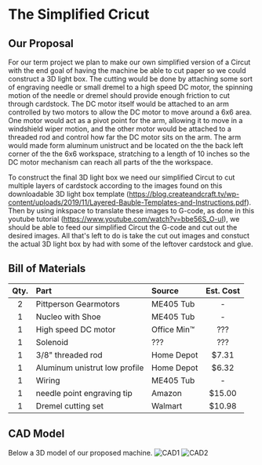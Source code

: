 # The Simplified Cricut

## Our Proposal
For our term project we plan to make our own simplified version of a Circut with the end goal of having the machine be able to
cut paper so we could construct a 3D light box. The cutting would be done by attaching some sort of engraving needle or small dremel
to a high speed DC motor, the spinning motion of the needle or dremel should provide enough friction to cut through cardstock. The 
DC motor itself would be attached to an arm controlled by two motors to allow the DC motor to move around a 6x6 area. One motor would 
act as a pivot point for the arm, allowing it to move in a windshield wiper motion, and the other motor would be attached to a threaded
rod and control how far the DC motor sits on the arm. The arm would made form aluminum unistruct and be located on the the back left 
corner of the the 6x6 workspace, stratching to a length of 10 inches so the DC motor mechanism can reach all parts of the the workspace.

To construct the final 3D light box we need our simplified Circut to cut multiple layers of cardstock according to the images found on this 
downloadable 3D light box template (https://blog.createandcraft.tv/wp-content/uploads/2019/11/Layered-Bauble-Templates-and-Instructions.pdf).
Then by using inkspace to translate these images to G-code, as done in this youtube tutorial (https://www.youtube.com/watch?v=bbe56S_O-uI), 
we should be able to feed our simplified Circut the G-code and cut out the desired images. All that's left to do is take the cut out images 
and constuct the actual 3D light box by had with some of the leftover cardstock and glue.

## Bill of Materials 

| Qty. | Part                  | Source                | Est. Cost |
|:----:|:----------------------|:----------------------|:---------:|
|  2   | Pittperson Gearmotors | ME405 Tub             |     -     |
|  1   | Nucleo with Shoe      | ME405 Tub             |     -     |
|  1   | High speed DC motor   | Office Min&trade;     |    ???    |
|  1   | Solenoid              | ???                   |    ???    |
|  1   | 3/8" threaded rod     | Home Depot            |   $7.31   |
|  1   | Aluminum unistrut low profile | Home Depot    |   $6.32   |
|  1   | Wiring                | ME405 Tub             |     -     |
|  1   | needle point engraving tip | Amazon           |   $15.00  |
|  1   | Dremel cutting set    | Walmart               |   $10.98  |

## CAD Model

Below a 3D model of our proposed machine.
![CAD1](/../main/images/CAD1.PNG)
![CAD2](/../main/images/CAD2.PNG)


